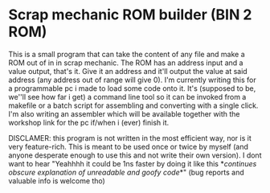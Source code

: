# Scrap mechanic ROM builder (BIN 2 ROM)

This is a small program that can take the content of any file and make a ROM out of in in scrap mechanic. The ROM has an address input and a value output, that's it. Give it an address and it'll output the value at said address (any address out of range will give 0). I'm currently writing this for a programmable pc i made to load some code onto it. It's (supposed to be, we''ll see how far i get) a command line tool so it can be invoked from a makefile or a batch script for assembling and converting with a single click. I'm also writing an assembler which will be available together with the workshop link for the pc if/when i (ever) finish it.

DISCLAMER:
this program is not written in the most efficient way, nor is it very feature-rich. This is meant to be used once or twice by myself (and anyone desperate enough to use this and not write their own version). I dont want to hear "Yeahhhh it could be 1ns faster by doing it like this \**continues obscure explanation of unreadable and goofy code*\*" (bug reports and valuable info is welcome tho)
